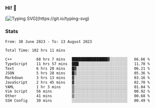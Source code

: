 ### Hi!  👋

[![Typing SVG](https://readme-typing-svg.herokuapp.com?font=Fira+Code&pause=1000&width=435&lines=Hello!+I'm+Texiwustion.)](https://git.io/typing-svg)

### Stats

<!--START_SECTION:waka-->

```txt
From: 30 June 2023 - To: 13 August 2023

Total Time: 102 hrs 11 mins

C++           68 hrs 7 mins   ████████████████▓░░░░░░░░   66.66 %
TypeScript    11 hrs 57 mins  ███░░░░░░░░░░░░░░░░░░░░░░   11.70 %
Text          6 hrs 20 mins   █▓░░░░░░░░░░░░░░░░░░░░░░░   06.21 %
JSON          5 hrs 28 mins   █▒░░░░░░░░░░░░░░░░░░░░░░░   05.36 %
Markdown      3 hrs 13 mins   ▓░░░░░░░░░░░░░░░░░░░░░░░░   03.16 %
JavaScript    2 hrs 45 mins   ▓░░░░░░░░░░░░░░░░░░░░░░░░   02.70 %
YAML          1 hr 3 mins     ▒░░░░░░░░░░░░░░░░░░░░░░░░   01.04 %
Vim Script    56 mins         ▒░░░░░░░░░░░░░░░░░░░░░░░░   00.92 %
Other         41 mins         ▒░░░░░░░░░░░░░░░░░░░░░░░░   00.68 %
SSH Config    30 mins         ░░░░░░░░░░░░░░░░░░░░░░░░░   00.49 %
```

<!--END_SECTION:waka-->
